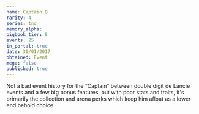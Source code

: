 ```yaml
---
name: Captain Q
rarity: 4
series: tng
memory_alpha:
bigbook_tier: 8
events: 25
in_portal: true
date: 30/01/2017
obtained: Event
mega: false
published: true
---
```


Not a bad event history for the “Captain” between double digit de Lancie events and a few big bonus features, but with poor stats and traits, it's primarily the collection and arena perks which keep him afloat as a lower-end behold choice.
